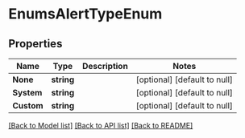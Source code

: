 # EnumsAlertTypeEnum

## Properties
Name | Type | Description | Notes
------------ | ------------- | ------------- | -------------
**None** | **string** |  | [optional] [default to null]
**System** | **string** |  | [optional] [default to null]
**Custom** | **string** |  | [optional] [default to null]

[[Back to Model list]](../README.md#documentation-for-models) [[Back to API list]](../README.md#documentation-for-api-endpoints) [[Back to README]](../README.md)


